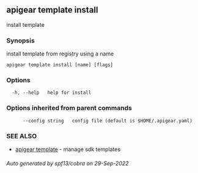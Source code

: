 ## apigear template install

install template

### Synopsis

install template from registry using a name

```
apigear template install [name] [flags]
```

### Options

```
  -h, --help   help for install
```

### Options inherited from parent commands

```
      --config string   config file (default is $HOME/.apigear.yaml)
```

### SEE ALSO

* [apigear template](apigear_template.md)	 - manage sdk templates

###### Auto generated by spf13/cobra on 29-Sep-2022
